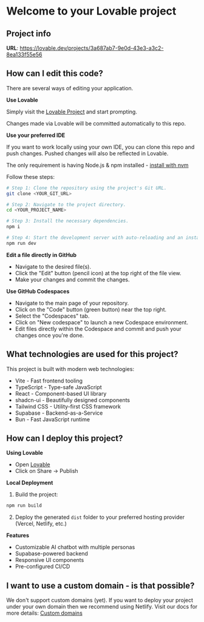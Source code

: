 # Welcome to your Lovable project

## Project info

**URL**: https://lovable.dev/projects/3a687ab7-9e0d-43e3-a3c2-8ea133f55e56

## How can I edit this code?

There are several ways of editing your application.

**Use Lovable**

Simply visit the [Lovable Project](https://lovable.dev/projects/3a687ab7-9e0d-43e3-a3c2-8ea133f55e56) and start prompting.

Changes made via Lovable will be committed automatically to this repo.

**Use your preferred IDE**

If you want to work locally using your own IDE, you can clone this repo and push changes. Pushed changes will also be reflected in Lovable.

The only requirement is having Node.js & npm installed - [install with nvm](https://github.com/nvm-sh/nvm#installing-and-updating)

Follow these steps:

```sh
# Step 1: Clone the repository using the project's Git URL.
git clone <YOUR_GIT_URL>

# Step 2: Navigate to the project directory.
cd <YOUR_PROJECT_NAME>

# Step 3: Install the necessary dependencies.
npm i

# Step 4: Start the development server with auto-reloading and an instant preview.
npm run dev
```

**Edit a file directly in GitHub**

- Navigate to the desired file(s).
- Click the "Edit" button (pencil icon) at the top right of the file view.
- Make your changes and commit the changes.

**Use GitHub Codespaces**

- Navigate to the main page of your repository.
- Click on the "Code" button (green button) near the top right.
- Select the "Codespaces" tab.
- Click on "New codespace" to launch a new Codespace environment.
- Edit files directly within the Codespace and commit and push your changes once you're done.

## What technologies are used for this project?

This project is built with modern web technologies:

- Vite - Fast frontend tooling
- TypeScript - Type-safe JavaScript
- React - Component-based UI library
- shadcn-ui - Beautifully designed components
- Tailwind CSS - Utility-first CSS framework
- Supabase - Backend-as-a-Service
- Bun - Fast JavaScript runtime

## How can I deploy this project?

**Using Lovable**

- Open [Lovable](https://lovable.dev/projects/3a687ab7-9e0d-43e3-a3c2-8ea133f55e56)
- Click on Share -> Publish

**Local Deployment**

1. Build the project:

```sh
npm run build
```

2. Deploy the generated `dist` folder to your preferred hosting provider (Vercel, Netlify, etc.)

**Features**

- Customizable AI chatbot with multiple personas
- Supabase-powered backend
- Responsive UI components
- Pre-configured CI/CD

## I want to use a custom domain - is that possible?

We don't support custom domains (yet). If you want to deploy your project under your own domain then we recommend using Netlify. Visit our docs for more details: [Custom domains](https://docs.lovable.dev/tips-tricks/custom-domain/)
